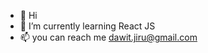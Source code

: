 - 👋 Hi
- 🌱 I’m currently learning React JS
- 📫 you can reach me dawit.jiru@gmail.com

<!---
dawitjiru/dawitjiru is a ✨ special ✨ repository because its `README.md` (this file) appears on your GitHub profile.
You can click the Preview link to take a look at your changes.
--->
